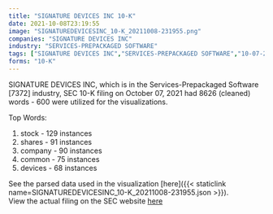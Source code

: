 ```yaml
---
title: "SIGNATURE DEVICES INC 10-K"
date: 2021-10-08T23:19:55
image: "SIGNATUREDEVICESINC_10-K_20211008-231955.png"
companies: "SIGNATURE DEVICES INC"
industry: "SERVICES-PREPACKAGED SOFTWARE"
tags: ["SIGNATURE DEVICES INC","SERVICES-PREPACKAGED SOFTWARE","10-07-2021","10-K"]
forms: "10-K"
---
```

SIGNATURE DEVICES INC, which is in the Services-Prepackaged Software [7372] industry, SEC 10-K filing on October 07, 2021 had 8626 (cleaned) words - 600 were utilized for the visualizations.

Top Words:
1. stock - 129 instances
2. shares - 91 instances
3. company - 90 instances
4. common - 75 instances
5. devices - 68 instances


See the parsed data used in the visualization [here]({{< staticlink name=SIGNATUREDEVICESINC_10-K_20211008-231955.json >}}).  
View the actual filing on the SEC website [here](https://www.sec.gov/Archives/edgar/data/1267919/0001376474-21-000344.txt)
